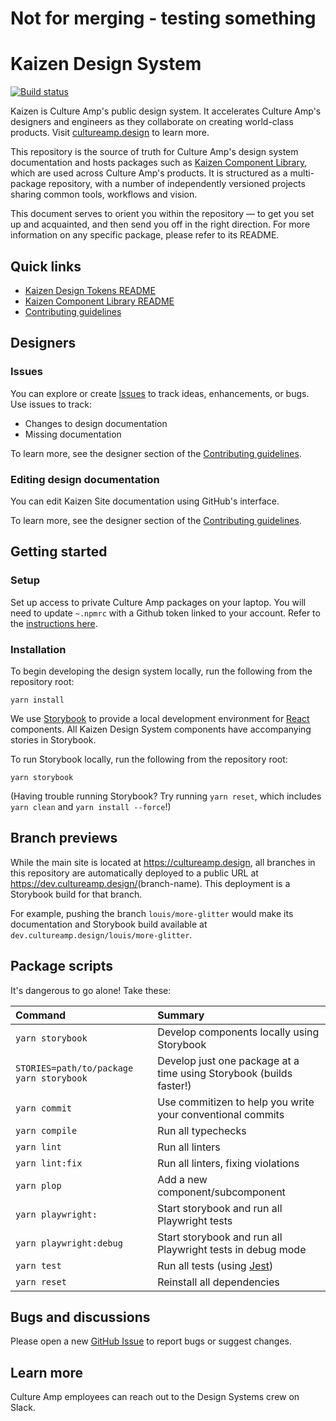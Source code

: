 # Not for merging - testing something

# Kaizen Design System

[![Build status](https://badge.buildkite.com/880e8b196b369c19ffcbef08a81d364059e0d6fb77e9d35563.svg?branch=master)](https://buildkite.com/culture-amp/kaizen-design-system)

Kaizen is Culture Amp's public design system. It accelerates Culture Amp's designers and engineers as they collaborate on creating world-class products. Visit [cultureamp.design](https://cultureamp.design) to learn more.

This repository is the source of truth for Culture Amp's design system documentation and hosts packages such as [Kaizen Component Library](./packages/component-library), which are used across Culture Amp's products. It is structured as a multi-package repository, with a number of independently versioned projects sharing common tools, workflows and vision.

This document serves to orient you within the repository — to get you set up and acquainted, and then send you off in the right direction. For more information on any specific package, please refer to its README.

## Quick links

- [Kaizen Design Tokens README](./packages/design-tokens/README.md)
- [Kaizen Component Library README](./packages/component-library/README.md)
- [Contributing guidelines](./CONTRIBUTING.md)

## Designers

### Issues

You can explore or create [Issues](https://github.com/cultureamp/kaizen-design-system/issues/) to track ideas, enhancements, or bugs. Use issues to track:

- Changes to design documentation
- Missing documentation

To learn more, see the designer section of the [Contributing guidelines](./CONTRIBUTING.md).

### Editing design documentation

You can edit Kaizen Site documentation using GitHub's interface.

To learn more, see the designer section of the [Contributing guidelines](./CONTRIBUTING.md).



## Getting started

### Setup
Set up access to private Culture Amp packages on your laptop. You will need to update `~.npmrc` with a Github token linked to your account. Refer to the [instructions here](https://github.com/cultureamp/node-packages/blob/master/how-to-setup-a-project-to-use-private-cultureamp-packages.md). 

### Installation
To begin developing the design system locally, run the following from the repository root:

```
yarn install
```

We use [Storybook](https://github.com/storybooks/storybook) to provide a local development environment for [React](https://reactjs.org/) components. All Kaizen Design System components have accompanying stories in Storybook.

To run Storybook locally, run the following from the repository root:

```
yarn storybook
```

(Having trouble running Storybook? Try running `yarn reset`, which includes `yarn clean` and `yarn install --force`!)

## Branch previews

While the main site is located at <https://cultureamp.design>, all branches in this repository are automatically deployed to a public URL at <https://dev.cultureamp.design/>(branch-name). This deployment is a Storybook build for that branch.

For example, pushing the branch `louis/more-glitter` would make its documentation and Storybook build available at `dev.cultureamp.design/louis/more-glitter`.

## Package scripts

It's dangerous to go alone! Take these:

Command | Summary
:- | :-
`yarn storybook` | Develop components locally using Storybook
`STORIES=path/to/package yarn storybook` | Develop just one package at a time using Storybook (builds faster!)
`yarn commit` | Use commitizen to help you write your conventional commits
`yarn compile` | Run all typechecks
`yarn lint` | Run all linters
`yarn lint:fix` | Run all linters, fixing violations
`yarn plop` | Add a new component/subcomponent
`yarn playwright:` | Start storybook and run all Playwright tests 
`yarn playwright:debug` | Start storybook and run all Playwright tests in debug mode 
`yarn test` | Run all tests (using [Jest](https://jestjs.io/))
`yarn reset` | Reinstall all dependencies

## Bugs and discussions

Please open a new [GitHub Issue](https://github.com/cultureamp/kaizen-design-system/issues/new) to report bugs or suggest changes.

## Learn more

Culture Amp employees can reach out to the Design Systems crew on Slack.
